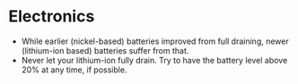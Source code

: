 # Electronics

 * While earlier (nickel-based) batteries improved from full draining, newer (lithium-ion based) batteries suffer from that.
 * Never let your lithium-ion fully drain. Try to have the battery level above 20% at any time, if possible.
